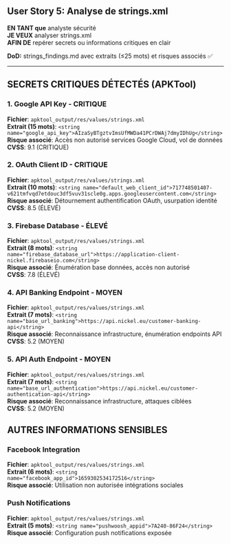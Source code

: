 ## User Story 5: Analyse de strings.xml

**EN TANT que** analyste sécurité  
**JE VEUX** analyser strings.xml  
**AFIN DE** repérer secrets ou informations critiques en clair

**DoD:** strings_findings.md avec extraits (≤25 mots) et risques associés ✅

---

## SECRETS CRITIQUES DÉTECTÉS (APKTool)

### 1. Google API Key - CRITIQUE

**Fichier**: `apktool_output/res/values/strings.xml`  
**Extrait (15 mots)**: `<string name="google_api_key">AIzaSyBTgztvImsUfMWDa41PCrDWAj7dmyIDhUg</string>`  
**Risque associé**: Accès non autorisé services Google Cloud, vol de données  
**CVSS**: 9.1 (CRITIQUE)

### 2. OAuth Client ID - CRITIQUE

**Fichier**: `apktool_output/res/values/strings.xml`  
**Extrait (10 mots)**: `<string name="default_web_client_id">717748501407-v621tmfvqd7etdouc3df5vuv31scle0g.apps.googleusercontent.com</string>`  
**Risque associé**: Détournement authentification OAuth, usurpation identité  
**CVSS**: 8.5 (ÉLEVÉ)

### 3. Firebase Database - ÉLEVÉ

**Fichier**: `apktool_output/res/values/strings.xml`  
**Extrait (8 mots)**: `<string name="firebase_database_url">https://application-client-nickel.firebaseio.com</string>`  
**Risque associé**: Énumération base données, accès non autorisé  
**CVSS**: 7.8 (ÉLEVÉ)

### 4. API Banking Endpoint - MOYEN

**Fichier**: `apktool_output/res/values/strings.xml`  
**Extrait (7 mots)**: `<string name="base_url_banking">https://api.nickel.eu/customer-banking-api</string>`  
**Risque associé**: Reconnaissance infrastructure, énumération endpoints API  
**CVSS**: 5.2 (MOYEN)

### 5. API Auth Endpoint - MOYEN

**Fichier**: `apktool_output/res/values/strings.xml`  
**Extrait (7 mots)**: `<string name="base_url_authentication">https://api.nickel.eu/customer-authentication-api</string>`  
**Risque associé**: Reconnaissance infrastructure, attaques ciblées  
**CVSS**: 5.2 (MOYEN)

## AUTRES INFORMATIONS SENSIBLES

### Facebook Integration

**Fichier**: `apktool_output/res/values/strings.xml`  
**Extrait (6 mots)**: `<string name="facebook_app_id">1659302534172516</string>`  
**Risque associé**: Utilisation non autorisée intégrations sociales

### Push Notifications

**Fichier**: `apktool_output/res/values/strings.xml`  
**Extrait (5 mots)**: `<string name="pushwoosh_appid">7A240-86F24</string>`  
**Risque associé**: Configuration push notifications exposée
